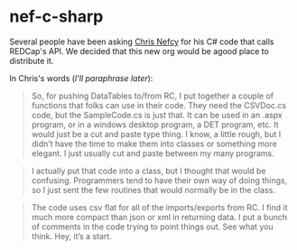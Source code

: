 # nef-c-sharp
Several people have been asking [Chris Nefcy](http://www.rad.washington.edu/radiology-personnel/cnefcy) for his  C# code that calls REDCap's API.  We decided that this new org would be agood place to distribute it.

In Chris's words (*I'll paraphrase later*):
> So, for pushing DataTables to/from RC, I put together a couple of functions that folks can use in their code.  They need the CSVDoc.cs code, but the SampleCode.cs is just that.  It can be used in an .aspx program, or in a windows desktop program, a DET program, etc.  It would just be a cut and paste type thing.  I know, a little rough, but I didn’t have the time to make them into classes or something more elegant.  I just usually cut and paste between my many programs.

> I actually put that code into a class, but I thought that would be confusing.  Programmers tend to have their own way of doing things, so I just sent the few routines that would normally be in the class.

> The code uses csv flat for all of the imports/exports from RC.  I find it much more compact than json or xml in returning data.  I put a bunch of comments in the code trying to point things out.  See what you think.  Hey, it’s a start.
